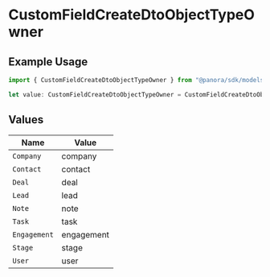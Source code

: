 # CustomFieldCreateDtoObjectTypeOwner

## Example Usage

```typescript
import { CustomFieldCreateDtoObjectTypeOwner } from "@panora/sdk/models/components";

let value: CustomFieldCreateDtoObjectTypeOwner = CustomFieldCreateDtoObjectTypeOwner.Company;
```

## Values

| Name         | Value        |
| ------------ | ------------ |
| `Company`    | company      |
| `Contact`    | contact      |
| `Deal`       | deal         |
| `Lead`       | lead         |
| `Note`       | note         |
| `Task`       | task         |
| `Engagement` | engagement   |
| `Stage`      | stage        |
| `User`       | user         |